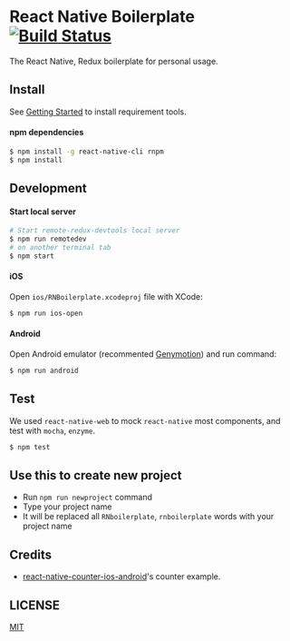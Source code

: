 # React Native Boilerplate [![Build Status](https://travis-ci.org/jhen0409/react-native-boilerplate.svg)](https://travis-ci.org/jhen0409/react-native-boilerplate)

The React Native, Redux boilerplate for personal usage.

## Install

See [Getting Started](https://facebook.github.io/react-native/docs/getting-started.html) to install requirement tools.

#### npm dependencies

```bash
$ npm install -g react-native-cli rnpm
$ npm install
```

## Development

#### Start local server

```bash
# Start remote-redux-devtools local server
$ npm run remotedev
# on another terminal tab
$ npm start
```

#### iOS

Open `ios/RNBoilerplate.xcodeproj` file with XCode:

```bash
$ npm run ios-open
```

#### Android

Open Android emulator (recommented [Genymotion](https://www.genymotion.com)) and run command:

```bash
$ npm run android
```

## Test

We used `react-native-web` to mock `react-native` most components, and test with `mocha`, `enzyme`.

```bash
$ npm test
```

## Use this to create new project

* Run `npm run newproject` command
* Type your project name
* It will be replaced all `RNboilerplate`, `rnboilerplate` words with your project name

## Credits

* [react-native-counter-ios-android](https://github.com/chentsulin/react-native-counter-ios-android)'s counter example.

## LICENSE

[MIT](LICENSE)